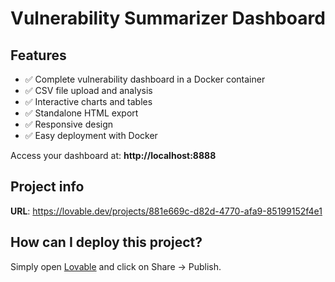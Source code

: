 # Vulnerability Summarizer Dashboard
## Features
- ✅ Complete vulnerability dashboard in a Docker container
- ✅ CSV file upload and analysis
- ✅ Interactive charts and tables
- ✅ Standalone HTML export
- ✅ Responsive design
- ✅ Easy deployment with Docker

Access your dashboard at: **http://localhost:8888**

## Project info

**URL**: https://lovable.dev/projects/881e669c-d82d-4770-afa9-85199152f4e1

## How can I deploy this project?

Simply open [Lovable](https://lovable.dev/projects/881e669c-d82d-4770-afa9-85199152f4e1) and click on Share -> Publish.
